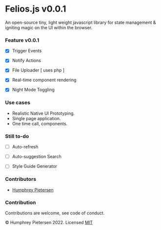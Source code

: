 


# Felios.js v0.0.1

An open-source tiny, light weight javascript library for state management & igniting magic on the UI within the browser.


### Feature v0.0.1

- [x] Trigger Events
- [x] Notify Actions
- [x] File Uploader [ uses php ]
- [x] Real-time component rendering
- [x] Night Mode Toggling



### Use cases

- Realistic Native UI Prototyping.
- Single page application.
- One time call, components.




### Still to-do

- [ ] Auto-refresh
- [ ] Auto-suggestion Search
- [ ] Style Guide Generator




### Contributors

- [ Humphrey Pietersen ](https://humphreypietersen.com/)


### Contribution

Contributions are welcome, see code of conduct.


&copy; Humphrey Pietersen 2022. Licensed [MIT](#)



